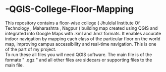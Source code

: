 # -QGIS-College-Floor-Mapping
This repository contains a floor-wise college ( Jhulelal Institute Of Technology , Maharashtra , Nagpur ) building map created using QGIS and integrated into Google Maps with .kml and .kmz formats. It enables accurate indoor navigation by mapping each class of the particular floor on the world map, improving campus accessibility and real-time navigation. This is one of the part of my project.
<br>
To run these all files you will need QGIS software.
The main file is of the formate " .qgz " and all other files are sidecars or supporting files to the main file. 
<br>
